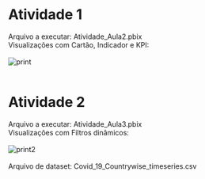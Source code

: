 # Atividade 1
Arquivo a executar: Atividade_Aula2.pbix<br>
Visualizações com Cartão, Indicador e KPI:<br><br>
![print](https://user-images.githubusercontent.com/94374033/214334251-98ccf893-d2b7-4d61-aa4e-99983007886a.png)<br><br>
# Atividade 2
Arquivo a executar: Atividade_Aula3.pbix<br>
Visualizações com Filtros dinâmicos:<br><br>
![print2](https://user-images.githubusercontent.com/94374033/214334290-224b42ba-264e-4ff0-856b-d00def417f81.png)<br><br>
Arquivo de dataset: Covid_19_Countrywise_timeseries.csv
